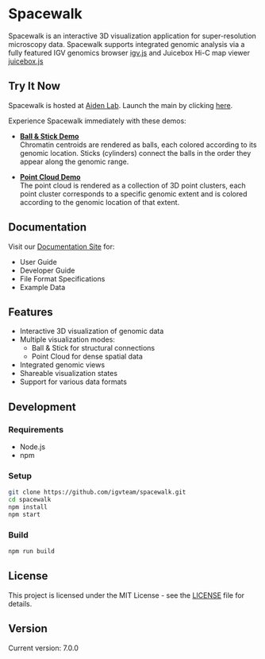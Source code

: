 # Spacewalk

Spacewalk is an interactive 3D visualization application for super-resolution microscopy data. Spacewalk supports integrated genomic analysis via a fully featured IGV genomics browser [igv.js](https://github.com/igvteam/igv.js) and Juicebox Hi-C map viewer [juicebox.js](https://github.com/igvteam/juicebox.js)

## Try It Now

Spacewalk is hosted at [Aiden  Lab](https://aidenlab.org). Launch the main by clicking [here](https://aidenlab.org/spacewalk).

Experience Spacewalk immediately with these demos:

- **[Ball & Stick Demo](https://tinyurl.com/25audeaa)**  
  Chromatin centroids are rendered as balls, each colored according to its genomic location. 
  Sticks (cylinders) connect the balls in the order they appear along the genomic range.

- **[Point Cloud Demo](https://tinyurl.com/23lwr5u6)**  
The point cloud is rendered as a collection of 3D point clusters, each point cluster corresponds to a specific genomic extent and is colored according to the genomic location of that extent.

## Documentation

Visit our [Documentation Site](https://igvteam.github.io/spacewalk/) for:
- User Guide
- Developer Guide
- File Format Specifications
- Example Data

## Features

- Interactive 3D visualization of genomic data
- Multiple visualization modes:
  - Ball & Stick for structural connections
  - Point Cloud for dense spatial data
- Integrated genomic views
- Shareable visualization states
- Support for various data formats

## Development

### Requirements
- Node.js
- npm

### Setup
```bash
git clone https://github.com/igvteam/spacewalk.git
cd spacewalk
npm install
npm start
```

### Build
```bash
npm run build
```

## License

This project is licensed under the MIT License - see the [LICENSE](LICENSE) file for details.

## Version

Current version: 7.0.0

